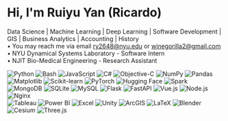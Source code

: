 #  Hi, I'm Ruiyu Yan (Ricardo)
Data Science | Machine Learning | Deep Learning | Software Development | GIS | Business Analytics | Accounting | History  
• You may reach me via email ry2648@nyu.edu or winegorilla2@gmail.com  
• NYU Dynamical Systems Laboratory - Software Intern  
• NJIT Bio-Medical Engineering - Research Assistant
 
![Python](https://img.shields.io/badge/-Python-3776AB?logo=python&logoColor=white&style=flat)
![Bash](https://img.shields.io/badge/-Bash-4EAA25?logo=gnu-bash&logoColor=white&style=flat)
![JavaScript](https://img.shields.io/badge/-JavaScript-F7DF1E?logo=javascript&logoColor=black&style=flat)
![C#](https://img.shields.io/badge/-C%23-239120?logo=c-sharp&logoColor=white&style=flat)
![Objective-C](https://img.shields.io/badge/-Objective--C-438EFF?logo=apple&logoColor=white&style=flat) 
![NumPy](https://img.shields.io/badge/-NumPy-013243?logo=numpy&logoColor=white&style=flat)
![Pandas](https://img.shields.io/badge/-Pandas-150458?logo=pandas&logoColor=white&style=flat)
![Matplotlib](https://img.shields.io/badge/-Matplotlib-11557c?style=flat)
![Scikit-learn](https://img.shields.io/badge/-Scikit--Learn-F7931E?logo=scikit-learn&logoColor=white&style=flat)
![PyTorch](https://img.shields.io/badge/-PyTorch-EE4C2C?logo=pytorch&logoColor=white&style=flat)
![Hugging Face](https://img.shields.io/badge/-HuggingFace-FFD21E?logo=huggingface&logoColor=black&style=flat)
![Spark](https://img.shields.io/badge/-Apache%20Spark-E25A1C?logo=apachespark&logoColor=white&style=flat)
![MongoDB](https://img.shields.io/badge/-MongoDB-47A248?logo=mongodb&logoColor=white&style=flat)
![SQLite](https://img.shields.io/badge/-SQLite-003B57?logo=sqlite&logoColor=white&style=flat)
![MySQL](https://img.shields.io/badge/-MySQL-4479A1?logo=mysql&logoColor=white&style=flat) 
![Flask](https://img.shields.io/badge/-Flask-000000?logo=flask&logoColor=white&style=flat)
![FastAPI](https://img.shields.io/badge/-FastAPI-009688?logo=fastapi&logoColor=white&style=flat)
![Vue.js](https://img.shields.io/badge/-Vue.js-4FC08D?logo=vue.js&logoColor=white&style=flat)
![Node.js](https://img.shields.io/badge/-Node.js-339933?logo=node.js&logoColor=white&style=flat)
![Nginx](https://img.shields.io/badge/-Nginx-009639?logo=nginx&logoColor=white&style=flat)  
![Tableau](https://img.shields.io/badge/-Tableau-E97627?logo=tableau&logoColor=white&style=flat)
![Power BI](https://img.shields.io/badge/-Power%20BI-F2C811?logo=powerbi&logoColor=black&style=flat)
![Excel](https://img.shields.io/badge/-Excel-217346?logo=microsoft-excel&logoColor=white&style=flat)
![Unity](https://img.shields.io/badge/-Unity-000000?logo=unity&logoColor=white&style=flat)
![ArcGIS](https://img.shields.io/badge/-ArcGIS-2C7AC3?logo=arcgis&logoColor=white&style=flat)
![LaTeX](https://img.shields.io/badge/-LaTeX-008080?logo=latex&logoColor=white&style=flat)
![Blender](https://img.shields.io/badge/-Blender-E87D0D?logo=blender&logoColor=white&style=flat)
![Cesium](https://img.shields.io/badge/-Cesium-005BA1?logo=cesium&logoColor=white&style=flat)
![Three.js](https://img.shields.io/badge/-Three.js-000000?logo=threedotjs&logoColor=white&style=flat)  


